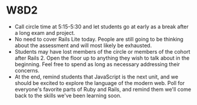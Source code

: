 # W8D2

- Call circle time at 5:15-5:30 and let students go at early as a break after a long exam and project.
- No need to cover Rails Lite today. People are still going to be thinking about the assessment and will most likely be exhausted.
- Students may have lost members of the circle or members of the cohort after Rails 2. Open the floor up to anything they wish to talk about in the beginning. Feel free to spend as long as necessary addressing their concerns.
- At the end, remind students that JavaScript is the next unit, and we should be excited to explore the language of the modern web. Poll for everyone's favorite parts of Ruby and Rails, and remind them we'll come back to the skills we've been learning soon.

